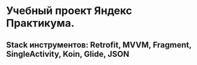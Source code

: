 # Учебный проект Яндекс Практикума.
## Stack инструментов: Retrofit, MVVM, Fragment, SingleActivity, Koin, Glide, JSON
